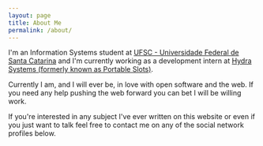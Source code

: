 ```yaml
---
layout: page
title: About Me
permalink: /about/
---
```


I'm an Information Systems student at [UFSC - Universidade Federal de Santa Catarina](http://ufsc.br) and I'm currently working as a development intern at [Hydra Systems (formerly known as Portable Slots)](http://hydrasystems.com.br/).

Currently I am, and I will ever be, in love with open software and the web. If you need any help pushing the web forward you can bet I will be willing work.

If you're interested in any subject I've ever written on this website or even if you just want to talk feel free to contact me on any of the social network profiles below.

